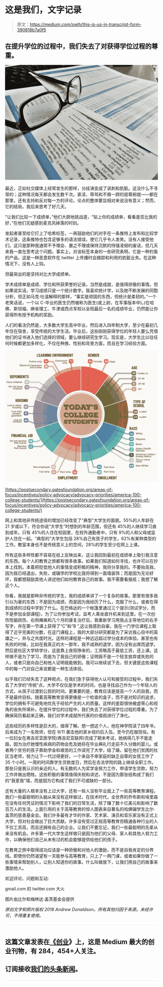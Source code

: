 # 这是我们，文字记录

> 原文：<https://medium.com/swlh/this-is-us-in-transcript-form-390818b7a0f5>

## 在提升学位的过程中，我们失去了对获得学位过程的尊重。

![](img/3a086802ca0ba967535764ef2d20d628.png)

最近，正如社交媒体上经常发生的那样，分歧演变成了讽刺和肮脏。这没什么不寻常的；这种情况每天都会发生数千次。亵渎、辱骂和不屑一顾的屈尊俯就——都在那里，还有支持和反对每一方的评论。论点的整体要旨相对来说没有意义；然而，它的结局，我后来思考了好几天。

“让我们比较一下成绩单，”他们大胆地挑战道，“贴上你的成绩单，看看是否比我的好，”在他们无疑感到麦克风掉落的时刻。

发起者甚至给它打上了哈希标签，一再鼓励他们的对手在一条推特上发布和比较学术记录，这条推特也包含足够多的语法错误，使它几乎令人发笑。没有人接受他们。这只是那种我通常不予理会、置之不理或保持沉默的恃强凌弱的废话，但几天来我一直在思考这个问题。事实上，对该标签本身的一些研究表明，它是一种钓鱼的产品，这是一种恶意软件在 twitter 上传播时会跟踪和利用的肮脏业务。在这种情况下，没有人上钩。

但最突出的是坚持对比大学成绩单。

学术成绩单是成绩、学位和所获荣誉的记录。当然是成就，是值得骄傲的事情。但如果说实话，学习成绩只是一个统计数字。我喜欢统计学，以及她不断发展的同胞分析，但正如马克·吐温解释的那样，“事实是顽固的东西，但统计是柔韧的。”一个老笑话说，一个以 C-毕业的医生仍然被称为医生(或上尉，在军事版本中)。)在哈佛、斯坦福、麻省理工、牛津或西点军校以全班最后一名的成绩毕业，仍然能让你获得所有授予机构的奖励。

人们的看法仍然是，大多数大学生高中毕业，然后进入四年制大学，至少在最初几年住在宿舍，享受传统的大学生活。毕业后，这些刚刚获得学位的年轻人要么凭借他们的证书进入他们选择的领域，要么继续研究生学习。现实是，大学生比以往任何时候都更加多样化，不仅在种族、性别和背景方面，而且在学习经验方面。

![](img/a5a182fa6ce2631ebc6de0441607c3e8.png)

[https://postsecondary.gatesfoundation.org/areas-of-focus/incentives/policy-advocacy/advocacy-priorities/america-100-college-students/](https://postsecondary.gatesfoundation.org/areas-of-focus/incentives/policy-advocacy/advocacy-priorities/america-100-college-students/)

网上和其他非传统途径的增加已经改变了“典型”大学生的面貌。55%的人年龄在 21 岁或以下，符合你说“大学生”时想到的年龄范围，但还有 45%的人继续学习直到成年。只有 45%的人住在校园里，在校外通勤者中，只有 9%的人和父母或监护人住在一起。“典型的”大学生包括 28%自己有孩子的学生，62%有某种类型的工作。教室本身也不是传统意义上的空间，28%的学生至少在网上上课。

所有这些多样性都不容易在纸上反映出来，这让我回到最初在成绩单上吸引我注意的东西。每个人的教育之旅都有很多故事。如果我们知道如何寻找，也许可以在抄本上找到。本着把贬低他人的事情变成积极的精神，我将分享我的。不要抬高我，因为我已经退出，失败，或辍学的学校比我将得到一面墙装饰；而是因为无论好坏，我都想鼓励其他人讲述他们如何教育自己的故事。我不需要看报纸；我想了解这个人。

你看，我就是那种非传统的学生，我的成绩单讲了一个复杂的故事。那里有很多我引以为豪的东西；不是因为成绩，而是因为我经历了什么，克服了什么，或者在得到成绩的过程中学到了什么。在巴格达的一个帐篷里通过三个提示(测试学分，而不是参加全部课程)，为了让你参加考试，监考人乘坐直升机来到这里。在一次创伤性脑损伤、右侧瘫痪和几个月的康复治疗后，我重新学习用我占主导地位的右手写字，并在第一节课上获得了“C”和“B ”,这让我感到自豪。我在一门学位课程上取得了近乎完美的分数，在这门课程上，我的大部分研究都是为了采访我心目中的英雄之一，并与之共度时光。这样的课程是一种远远超过学分成本的体验。甚至也有失败的时候，比如在我真正的大一那年，我不成熟的退学，因为没有出席而退学。然后是社区大学转学分，这是靠上夜班挣来的，工资略高于最低工资，还上课。这样做不是为了学习，而是为了我自己的骄傲；证明我不是一个轻言放弃或失败的人，或者只是向自己和他人证明我能做到。我可以继续说下去，但关键是这些课程中的每一门对自己来说都是一种生活体验。

似乎我们已经失去了这种观点。在我们急于获得他人认可和接受的过程中，我们失去了大学的“传统”点，大学不仅仅是学术的时间，也是寻找自己作为一个年轻人的方式，从孩子过渡到公民的时间。更重要的是，教育应该是提高一个人的自我，而不是最终目标。随着高等教育变得更像是一个检查的盒子，而不是对知识的追求，学位的拥有不可避免地优先于经验产生的人的质量。这样的差距很快被虚荣心和视角的丧失所填补。在提升学位的过程中，我们失去了对获得学位过程的尊重。为了确保简历看起来正确，我们对学术成就所代表的价值观进行了净化。

这些经历的多样性是巨大的，值得了解。想一想这个人，他在神学院读了四年书，后来成为了一名牧师，但在 9/11 袭击他的家乡纽约后入伍，至今仍在服现役。有一位妇女在弗吉尼亚医学院(弗吉尼亚联邦)完成了期末考试，她病得几乎不能走路，因为治疗她慢性疾病的药物会危及她将在毕业典礼行走前不久分娩的婴儿。或者两个贫穷的孩子靠助学金和艰苦的工作读完了大学，结了婚，留在他们贫困的社区当老师，努力让下一代过得更好。一个来自不幸家庭的缺乏自尊的女孩工作了 35 个小时。一周的时间靠学生贷款度日，然后在去法学院的路上继续全职工作。那些只是我认识的亲近的人。有无数的人为奖学金努力工作，申请学生贷款，努力工作并做出牺牲。这些积极的事情值得庆祝和讲述，不是因为那张纸构成了我们的“我爱我”墙，而是因为它构成了我们不可或缺的一部分。

还有大量的人根本没有上过大学，还有一些人没有毕业就上了一些高等教育课程。我们一些最聪明的头脑从来没有这样做过，在技术时代，全世界的乔布斯和埃里森在没有任何凭证的情况下影响了我们的日常生活，除了赚了数十亿美元和影响了数百万人的生活。上面引用的关于高等教育的惊人图表来自著名的哈佛辍学生比尔·盖茨的慈善基金会。我们许多最有才华的作家、艺术家、演员和音乐家没有正式上大学，但对社会做出了巨大贡献。许多没有受过正规高等教育但精通各种行业的人不仅工资高，而且还拥有自己的企业。让我们不要忘记，我们一些最聪明的先辈从来没有机会。许多第一代大学生这样做只是因为他们的父母、家人和其他人努力工作，以确保他们自己从未有过的机会能够提供给他们的孩子。

在教育之旅中取得成功应该是一种骄傲和对他人的激励，而不是自我肯定的分界线。即使你仍然渴望有一天能参与高等教育，只上了一两门课，或者如果你做了一些事情来帮助别人，让别人知道你的故事。什么叫做放下，让我们用自己的故事来激励他人。

欢迎评论、问题和互动:

gmail.com 的 twitter.com 大火

图片由比尔和梅林达·盖茨基金会提供

*原创文字和照片版权 2018 Andrew Donaldson。所有其他归因于来源。未经许可，不得重复使用。*

![](img/731acf26f5d44fdc58d99a6388fe935d.png)

## 这篇文章发表在[《创业](https://medium.com/swlh)》上，这是 Medium 最大的创业刊物，有 284，454+人关注。

## 订阅接收[我们的头条新闻](http://growthsupply.com/the-startup-newsletter/)。

![](img/731acf26f5d44fdc58d99a6388fe935d.png)